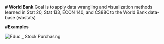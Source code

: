 **# World Bank**
Goal is to apply data wrangling and visualization methods learned in Stat 20, Stat 133, ECON 140, and CS88C to the World Bank data-base (wbstats) 

**#Examples**

![Educ _ Stock Purchasing](https://user-images.githubusercontent.com/120157481/213280426-7fa33371-040c-491f-a6a8-138b3574cc53.png)
